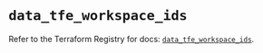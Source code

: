 # `data_tfe_workspace_ids`

Refer to the Terraform Registry for docs: [`data_tfe_workspace_ids`](https://registry.terraform.io/providers/hashicorp/tfe/0.65.0/docs/data-sources/workspace_ids).
